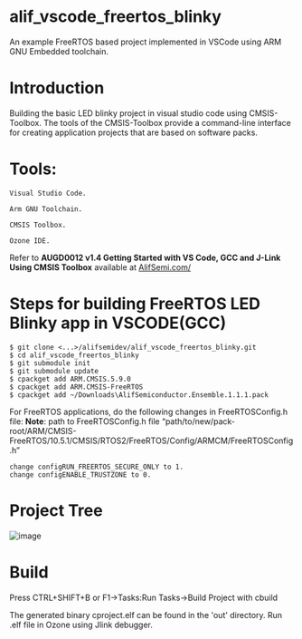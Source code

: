 # alif_vscode_freertos_blinky
An example FreeRTOS based project implemented in VSCode using ARM GNU Embedded toolchain.

# Introduction 

Building the basic LED blinky project in visual studio code using CMSIS-Toolbox. The tools of the CMSIS-Toolbox provide a command-line interface for creating application projects that are based on software packs. 

# Tools: 

    Visual Studio Code.  

    Arm GNU Toolchain.  

    CMSIS Toolbox. 

    Ozone IDE. 

Refer to **AUGD0012 v1.4 Getting Started with VS Code, GCC and J-Link Using CMSIS Toolbox** available at [AlifSemi.com/](https://alifsemi.com/support/application-notes-user-guides/ensemble/)
# Steps for building FreeRTOS LED Blinky app in VSCODE(GCC) 

    $ git clone <...>/alifsemidev/alif_vscode_freertos_blinky.git
    $ cd alif_vscode_freertos_blinky
    $ git submodule init
    $ git submodule update
    $ cpackget add ARM.CMSIS.5.9.0 
    $ cpackget add ARM.CMSIS-FreeRTOS
    $ cpackget add ~/Downloads\AlifSemiconductor.Ensemble.1.1.1.pack    

For FreeRTOS applications, do the following changes in FreeRTOSConfig.h file: 
**Note**: path to FreeRTOSConfig.h file “path/to/new/pack-root/ARM/CMSIS-FreeRTOS/10.5.1/CMSIS/RTOS2/FreeRTOS/Config/ARMCM/FreeRTOSConfig.h” 

    change configRUN_FREERTOS_SECURE_ONLY to 1. 
    change configENABLE_TRUSTZONE to 0.

# Project Tree

![image](https://github.com/AlifSemiDev/alif_vscode_freertos_blinky/assets/118854049/bae23be4-e456-415b-905a-b28334472073)
 
# Build

Press CTRL+SHIFT+B or F1->Tasks:Run Tasks->Build Project with cbuild

The generated binary cproject.elf can be found in the 'out' directory.
Run .elf file in Ozone using Jlink debugger.
